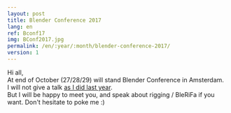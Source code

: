 ```yaml
---
layout: post
title: Blender Conference 2017
lang: en
ref: Bconf17
img: BConf2017.jpg
permalink: /en/:year/:month/blender-conference-2017/
version: 1
---
```


Hi all,  
At end of October (27/28/29) will stand Blender Conference in Amsterdam.  
I will not give a talk [as I did last year][1].  
But I will be happy to meet you, and speak about rigging / BleRiFa if you want. Don't hesitate to poke me :)


[1]: {{site.base_url}}/en/2016/11/bcon16-report/
